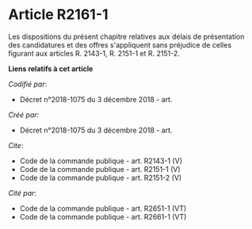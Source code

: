 # Article R2161-1

Les dispositions du présent chapitre relatives aux délais de présentation des candidatures et des offres s'appliquent sans
préjudice de celles figurant aux articles R. 2143-1, R. 2151-1 et R. 2151-2.

**Liens relatifs à cet article**

_Codifié par_:

  - Décret n°2018-1075 du 3 décembre 2018 - art.

_Créé par_:

  - Décret n°2018-1075 du 3 décembre 2018 - art.

_Cite_:

  - Code de la commande publique - art. R2143-1 (V)
  - Code de la commande publique - art. R2151-1 (V)
  - Code de la commande publique - art. R2151-2 (V)

_Cité par_:

  - Code de la commande publique - art. R2651-1 (VT)
  - Code de la commande publique - art. R2661-1 (VT)
